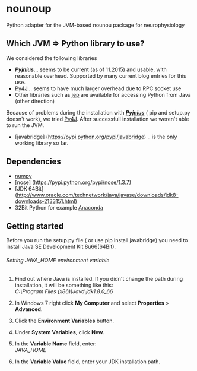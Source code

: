 # nounoup
Python adapter for the JVM-based nounou package for neurophysiology


## Which JVM => Python library to use?

We considered the following libraries

+  ___[Pyjnius](https://pyjnius.readthedocs.org/en/latest/)___... seems to be current (as of 11.2015) and usable, with reasonable overhead. Supported by many current blog entries for this use.
+  [Py4J](https://www.py4j.org/index.html)... seems to have much larger overhead due to RPC socket use
+  Other libraries such as [jep](https://pypi.python.org/pypi/jep) are available for accessing Python from Java (other direction)

Because of problems during the installation with ___[Pyjnius](https://pyjnius.readthedocs.org/en/latest/)___ ( pip and setup.py doesn't work), we tried [Py4J](https://www.py4j.org/index.html). After successfull installation we weren't able to run the JVM.

+ [javabridge] (https://pypi.python.org/pypi/javabridge) .. is the only working library so far.

## Dependencies
+ [numpy](https://pypi.python.org/pypi/numpy/1.10.1)
+ [nose] (https://pypi.python.org/pypi/nose/1.3.7)
+ [JDK 64Bit] (http://www.oracle.com/technetwork/java/javase/downloads/jdk8-downloads-2133151.html)
+ 32Bit Python for example [Anaconda](https://www.continuum.io/downloads)

## Getting started
Before you run the setup.py file ( or use pip install javabridge) you need to install Java SE Development Kit 8u66(64Bit).

###### Setting JAVA_HOME environment variable

1. Find out where Java is installed. If you didn't change the path during installation, it will be something like this:        
  *C:\Program Files (x86)\Java\jdk1.8.0_66*

2. In Windows 7 right click **My Computer** and select **Properties** > **Advanced**.
3. Click the **Environment Variables** button.
4. Under **System Variables**, click **New**.
5. In the **Variable Name** field, enter:                                                                                      
  *JAVA_HOME*

6. In the **Variable Value** field, enter your JDK installation path.


